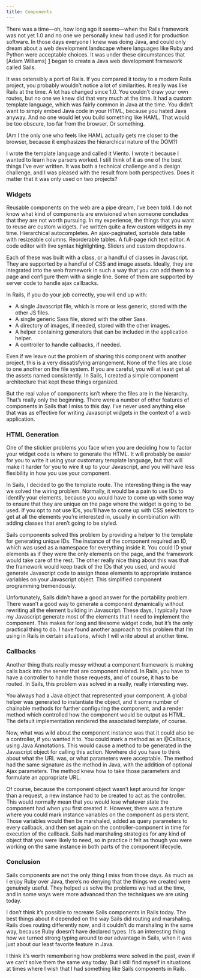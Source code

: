 ```yaml
---
title: Components
---
```


There was a time—oh, how long ago it seems—when the Rails framework was not yet
1.0 and no one we personally knew had used it for production software. In those
days everyone I knew was doing Java, and could only dream about a web
development landscape where languages like Ruby and Python were acceptable
choices. It was under these circumstances that [Adam Williams] [1] began to create a
Java web development framework called Sails.

  [1]: http://thewilliams.ws

It was ostensibly a port of Rails. If you compared it today to a modern Rails
project, you probably wouldn’t notice a lot of similarities. It really was like
Rails at the time. A lot has changed since 1.0. You couldn’t draw your own
routes, but no one we knew did that very much at the time. It had a custom
template language, which was fairly common in Java at the time. You didn’t want
to simply embed Java code in your HTML, because you hated Java anyway. And no
one would let you build something like HAML. That would be too obscure, too far
from the browser. Or something.

(Am I the only one who feels like HAML actually gets me closer to the browser,
because it emphasizes the hierarchical nature of the DOM?)

I wrote the template language and called it Viento. I wrote it because I wanted
to learn how parsers worked. I still think of it as one of the best things I’ve
ever written. It was both a technical challenge and a design challenge, and I
was pleased with the result from both perspectives. Does it matter that it was
only used on two projects?

### Widgets

Reusable components on the web are a pipe dream, I’ve been told. I do not know
what kind of components are envisioned when someone concludes that they are not
worth pursuing. In my experience, the things that you want to reuse are custom
widgets. I’ve written quite a few custom widgets in my time. Hierarchical
autocompletes. An ajax-paginated, sortable data table with resizeable columns.
Reorderable tables. A full-page rich text editor. A code editor with live
syntax highlighting. Sliders and custom dropdowns.

Each of these was built with a class, or a handful of classes in Javascript.
They are supported by a handful of CSS and image assets. Ideally, they are
integrated into the web framework in such a way that you can add them to a page
and configure them with a single line. Some of them are supported by server
code to handle ajax callbacks.

In Rails, if you do your job correctly, you will end up with:

  * A single Javascript file, which is more or less generic, stored with the other JS files.
  * A single generic Sass file, stored with the other Sass.
  * A directory of images, if needed, stored with the other images.
  * A helper containing generators that can be included in the application helper.
  * A controller to handle callbacks, if needed.

Even if we leave out the problem of sharing this component with another
project, this is a very dissatisfying arrangement. None of the files are close
to one another on the file system. If you are careful, you will at least get
all the assets named consistently. In Sails, I created a simple component
architecture that kept these things organized.

But the real value of components isn’t where the files are in the hierarchy.
That’s really only the beginning. There were a number of other features of
components in Sails that I miss to this day. I’ve never used anything else that
was as effective for writing Javascript widgets in the context of a web
application.

### HTML Generation

One of the stickier problems you face when you are deciding how to factor your
widget code is where to generate the HTML. It will probably be easier for you
to write it using your customary template language, but that will make it
harder for you to wire it up to your Javascript, and you will have less
flexibility in how you use your component.

In Sails, I decided to go the template route. The interesting thing is the way
we solved the wiring problem. Normally, it would be a pain to use IDs to
identify your elements, because you would have to come up with some way to
ensure that they are unique on the page where the widget is going to be used.
If you opt to not use IDs, you’ll have to come up with CSS selectors to get at
all the elements you’re interested in, usually in combination with adding
classes that aren’t going to be styled.

Sails components solved this problem by providing a helper to the template for
generating unique IDs. The instance of the component required an ID, which was
used as a namespace for everything inside it. You could ID your elements as if
they were the only elements on the page, and the framework would take care of
the rest. The other really nice thing about this was that the framework would
keep track of the IDs that you used, and would generate Javascript code to
assign those elements to appropriate instance variables on your Javascript
object. This simplified component programming tremendously.

Unfortunately, Sails didn’t have a good answer for the portability problem.
There wasn’t a good way to generate a component dynamically without rewriting
all the element building in Javascript. These days, I typically have my
Javascript generate most of the elements that I need to implement the
component. This makes for long and tiresome widget code, but it’s the only
practical thing to do. I have found another approach to this problem that I’m
using in Rails in certain situations, which I will write about at another time.

### Callbacks

Another thing thats really messy without a component framework is making calls
back into the server that are component related. In Rails, you have to have a
controller to handle those requests, and of course, it has to be routed. In
Sails, this problem was solved in a really, really interesting way.

You always had a Java object that represented your component. A global helper
was generated to instantiate the object, and it some number of chainable
methods for further configuring the component, and a render method which
controlled how the component would be output as HTML. The default
implementation rendered the associated template, of course.

Now, what was wild about the component instance was that it could also be a
controller, if you wanted it to. You could mark a method as an @Callback, using
Java Annotations. This would cause a method to be generated in the Javascript
object for calling this action. Nowhere did you have to think about what the
URL was, or what parameters were acceptable. The method had the same signature
as the method in Java, with the addition of optional Ajax parameters. The
method knew how to take those parameters and formulate an appropriate URL.

Of course, because the component object wasn’t kept around for longer than a
request, a new instance had to be created to act as the controller. This would
normally mean that you would lose whatever state the component had when you
first created it. However, there was a feature where you could mark instance
variables on the component as persistent. Those variables would then be
marshaled, added as query parameters to every callback, and then set again on
the controller-component in time for execution of the callback. Sails had
marshaling strategies for any kind of object that you were likely to need, so
in practice it felt as though you were working on the same instance in both
parts of the component lifecycle.

### Conclusion

Sails components are not the only thing I miss from those days. As much as I
enjoy Ruby over Java, there’s no denying that the things we created were
genuinely useful. They helped us solve the problems we had at the time, and in
some ways were more advanced than the techniques we are using today.

I don’t think it’s possible to recreate Sails components in Rails today. The
best things about it depended on the way Sails did routing and marshaling.
Rails does routing differently now, and it couldn’t do marshaling in the same
way, because Ruby doesn’t have declared types. It’s an interesting thing how we
turned strong typing around to our advantage in Sails, when it was just about
our least favorite feature in Java.

I think it’s worth remembering how problems were solved in the past, even if we
can’t solve them the same way today. But I still find myself in situations at
times where I wish that I had something like Sails components in Rails.

